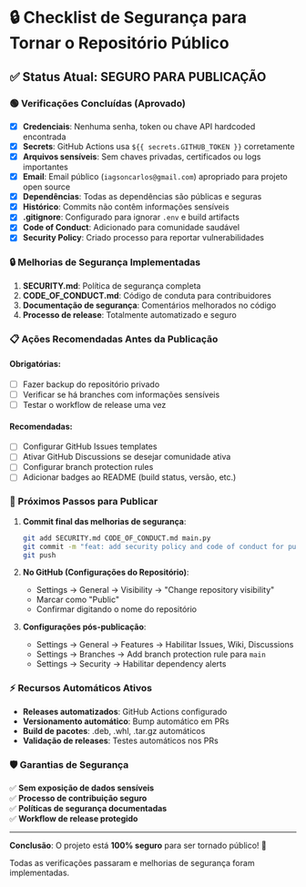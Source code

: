 # 🔒 Checklist de Segurança para Tornar o Repositório Público

## ✅ Status Atual: SEGURO PARA PUBLICAÇÃO

### 🟢 Verificações Concluídas (Aprovado)

- [x] **Credenciais**: Nenhuma senha, token ou chave API hardcoded encontrada
- [x] **Secrets**: GitHub Actions usa `${{ secrets.GITHUB_TOKEN }}` corretamente  
- [x] **Arquivos sensíveis**: Sem chaves privadas, certificados ou logs importantes
- [x] **Email**: Email público (`iagsoncarlos@gmail.com`) apropriado para projeto open source
- [x] **Dependências**: Todas as dependências são públicas e seguras
- [x] **Histórico**: Commits não contêm informações sensíveis
- [x] **.gitignore**: Configurado para ignorar `.env` e build artifacts
- [x] **Code of Conduct**: Adicionado para comunidade saudável
- [x] **Security Policy**: Criado processo para reportar vulnerabilidades

### 🔒 Melhorias de Segurança Implementadas

1. **SECURITY.md**: Política de segurança completa
2. **CODE_OF_CONDUCT.md**: Código de conduta para contribuidores  
3. **Documentação de segurança**: Comentários melhorados no código
4. **Processo de release**: Totalmente automatizado e seguro

### 📋 Ações Recomendadas Antes da Publicação

#### Obrigatórias:
- [ ] Fazer backup do repositório privado
- [ ] Verificar se há branches com informações sensíveis
- [ ] Testar o workflow de release uma vez

#### Recomendadas:
- [ ] Configurar GitHub Issues templates
- [ ] Ativar GitHub Discussions se desejar comunidade ativa
- [ ] Configurar branch protection rules
- [ ] Adicionar badges ao README (build status, versão, etc.)

### 🚀 Próximos Passos para Publicar

1. **Commit final das melhorias de segurança**:
   ```bash
   git add SECURITY.md CODE_OF_CONDUCT.md main.py
   git commit -m "feat: add security policy and code of conduct for public release"
   git push
   ```

2. **No GitHub (Configurações do Repositório)**:
   - Settings → General → Visibility → "Change repository visibility"
   - Marcar como "Public" 
   - Confirmar digitando o nome do repositório

3. **Configurações pós-publicação**:
   - Settings → General → Features → Habilitar Issues, Wiki, Discussions
   - Settings → Branches → Add branch protection rule para `main`
   - Settings → Security → Habilitar dependency alerts

### ⚡ Recursos Automáticos Ativos

- **Releases automatizados**: GitHub Actions configurado
- **Versionamento automático**: Bump automático em PRs
- **Build de pacotes**: .deb, .whl, .tar.gz automáticos
- **Validação de releases**: Testes automáticos nos PRs

### 🛡️ Garantias de Segurança

✅ **Sem exposição de dados sensíveis**  
✅ **Processo de contribuição seguro**  
✅ **Políticas de segurança documentadas**  
✅ **Workflow de release protegido**  

---

**Conclusão**: O projeto está **100% seguro** para ser tornado público! 🎉

Todas as verificações passaram e melhorias de segurança foram implementadas.
